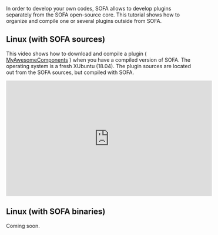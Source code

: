 In order to develop your own codes, SOFA allows to develop plugins separately from the SOFA open-source core. This tutorial shows how to organize and compile one or several plugins outside from SOFA.

Linux (with SOFA sources)
-------------------------

This video shows how to download and compile a plugin ( [MyAwesomeComponents](https://github.com/sofa-framework/MyAwesomeComponents) ) when you have a compiled version of SOFA. The operating system is a fresh XUbuntu (18.04). The plugin sources are located out from the SOFA sources, but compiled with SOFA.

<iframe width="560" height="315" src="https://www.youtube.com/embed/46E215871e8" frameborder="0" allowfullscreen></iframe>


Linux (with SOFA binaries)
--------------------------

Coming soon.